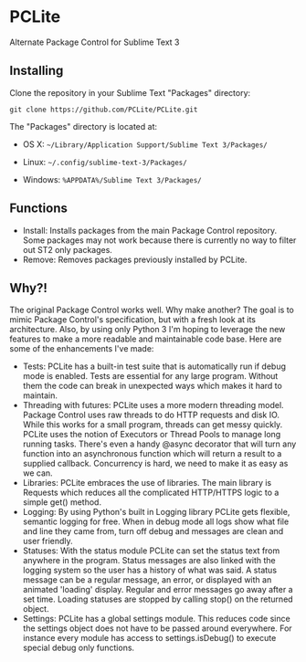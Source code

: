 PCLite
======

Alternate Package Control for Sublime Text 3

Installing
----------

Clone the repository in your Sublime Text "Packages" directory:

    git clone https://github.com/PCLite/PCLite.git


The "Packages" directory is located at:

* OS X: `~/Library/Application Support/Sublime Text 3/Packages/`

* Linux: `~/.config/sublime-text-3/Packages/`

* Windows: `%APPDATA%/Sublime Text 3/Packages/`

Functions
---------
* Install: Installs packages from the main Package Control repository. Some packages may not work because there is currently no way to filter out ST2 only packages.
* Remove: Removes packages previously installed by PCLite.

Why?!
-----
The original Package Control works well. Why make another? The goal is to mimic Package Control's specification, but with a fresh look at its architecture. Also, by using only Python 3 I'm hoping to leverage the new features to make a more readable and maintainable code base. Here are some of the enhancements I've made:

* Tests: PCLite has a built-in test suite that is automatically run if debug mode is enabled. Tests are essential for any large program. Without them the code can break in unexpected ways which makes it hard to maintain. 
* Threading with futures: PCLite uses a more modern threading model. Package Control uses raw threads to do HTTP requests and disk IO. While this works for a small program, threads can get messy quickly. PCLite uses the notion of Executors or Thread Pools to manage long running tasks. There's even a handy @async decorator that will turn any function into an asynchronous function which will return a result to a supplied callback. Concurrency is hard, we need to make it as easy as we can.
* Libraries: PCLite embraces the use of libraries. The main library is Requests which reduces all the complicated HTTP/HTTPS logic to a simple get() method. 
* Logging: By using Python's built in Logging library PCLite gets flexible, semantic logging for free. When in debug mode all logs show what file and line they came from, turn off debug and messages are clean and user friendly.
* Statuses: With the status module PCLite can set the status text from anywhere in the program. Status messages are also linked with the logging system so the user has a history of what was said. A status message can be a regular message, an error, or displayed with an animated 'loading' display. Regular and error messages go away after a set time. Loading statuses are stopped by calling stop() on the returned object.
* Settings: PCLite has a global settings module. This reduces code since the settings object does not have to be passed around everywhere. For instance every module has access to settings.isDebug() to execute special debug only functions.
